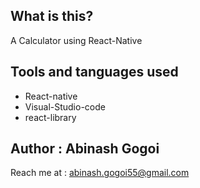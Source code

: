 ## What is this?

A Calculator using React-Native

## Tools and tanguages used

* React-native
* Visual-Studio-code
* react-library


## Author : Abinash Gogoi

Reach me at : abinash.gogoi55@gmail.com
